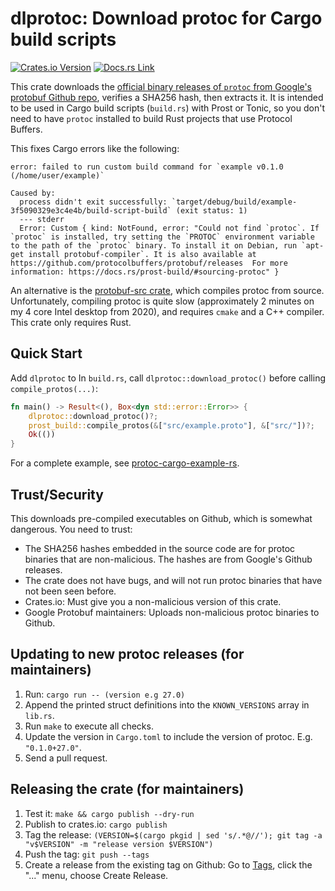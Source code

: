 # dlprotoc: Download protoc for Cargo build scripts

[![Crates.io Version](https://img.shields.io/crates/v/dlprotoc)](https://crates.io/crates/dlprotoc)
[![Docs.rs Link](https://img.shields.io/docsrs/dlprotoc)](https://docs.rs/dlprotoc/latest/dlprotoc/)

This crate downloads the
[official binary releases of `protoc` from Google's protobuf Github repo](https://github.com/protocolbuffers/protobuf),
verifies a SHA256 hash, then extracts it. It is intended to be used in Cargo build scripts (`build.rs`) with Prost or Tonic, so you don't need to have `protoc` installed to build Rust projects that use Protocol Buffers.

This fixes Cargo errors like the following:

```
error: failed to run custom build command for `example v0.1.0 (/home/user/example)`

Caused by:
  process didn't exit successfully: `target/debug/build/example-3f5090329e3c4e4b/build-script-build` (exit status: 1)
  --- stderr
  Error: Custom { kind: NotFound, error: "Could not find `protoc`. If `protoc` is installed, try setting the `PROTOC` environment variable to the path of the `protoc` binary. To install it on Debian, run `apt-get install protobuf-compiler`. It is also available at https://github.com/protocolbuffers/protobuf/releases  For more information: https://docs.rs/prost-build/#sourcing-protoc" }
```

An alternative is the [protobuf-src crate](https://crates.io/crates/protobuf-src), which compiles protoc from source. Unfortunately, compiling protoc is quite slow (approximately 2 minutes on my 4 core Intel desktop from 2020), and requires `cmake` and a C++ compiler. This crate only requires Rust.


## Quick Start

Add `dlprotoc` to
In `build.rs`, call `dlprotoc::download_protoc()` before calling `compile_protos(...)`:

```rust
fn main() -> Result<(), Box<dyn std::error::Error>> {
    dlprotoc::download_protoc()?;
    prost_build::compile_protos(&["src/example.proto"], &["src/"])?;
    Ok(())
}
```

For a complete example, see [protoc-cargo-example-rs](https://github.com/evanj/protoc-cargo-example-rs).


## Trust/Security

This downloads pre-compiled executables on Github, which is somewhat dangerous. You need to trust:

* The SHA256 hashes embedded in the source code are for protoc binaries that are non-malicious. The hashes are from Google's Github releases.
* The crate does not have bugs, and will not run protoc binaries that have not been seen before.
* Crates.io: Must give you a non-malicious version of this crate.
* Google Protobuf maintainers: Uploads non-malicious protoc binaries to Github.


## Updating to new protoc releases (for maintainers)

1. Run: `cargo run -- (version e.g 27.0)`
2. Append the printed struct definitions into the `KNOWN_VERSIONS` array in `lib.rs`.
3. Run `make` to execute all checks.
4. Update the version in `Cargo.toml` to include the version of protoc. E.g. `"0.1.0+27.0"`.
5. Send a pull request.


## Releasing the crate (for maintainers)

1. Test it: `make && cargo publish --dry-run`
2. Publish to crates.io: `cargo publish`
3. Tag the release: `(VERSION=$(cargo pkgid | sed 's/.*@//'); git tag -a "v$VERSION" -m "release version $VERSION")`
4. Push the tag: `git push --tags`
5. Create a release from the existing tag on Github: Go to [Tags](https://github.com/evanj/dlprotoc-rs/tags), click the "..." menu, choose Create Release.
